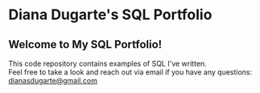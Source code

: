 # Diana Dugarte's SQL Portfolio

## Welcome to My SQL Portfolio! 
This code repository contains examples of SQL I've written.  
Feel free to take a look and reach out via email if you have any questions: dianasdugarte@gmail.com 
